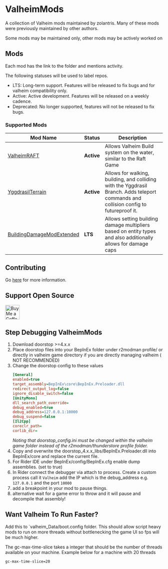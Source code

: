 # ValheimMods

A collection of Valheim mods maintained by zolantris. Many of these mods were
previously maintained by other authors.

Some mods may be maintained only, other mods may be actively worked on

## Mods

Each mod has the link to the folder and mentions activity.

The following statuses will be used to label repos.

- LTS: Long-term support. Features will be released to fix bugs and for valheim
  compatibility only.
- Active: Active development. Features will be released on a weekly cadence.
- Deprecated: No longer supported, features will not be released to fix bugs.

### Supported Mods

| Mod Name                                                   | Status     | Description                                                                                                   | 
|------------------------------------------------------------|------------|---------------------------------------------------------------------------------------------------------------|
| [ValheimRAFT][ValheimRAFT_Dir]                             | **Active** | Allows Valheim Build system on the water, similar to the Raft Game                                            |
| [YggdrasilTerrain][YggdrassilTerrain_Dir]                             | **Active** | Allows for walking, building, and colliding with the Yggdrasil Branch. Adds teleport commands and collision config to futureproof it.                                           |
| [BuildingDamageModExtended][BuildingDamageModExtended_Dir] | **LTS**    | Allows setting building damage multipliers based on entity types and also additionally allows for damage caps |

## Contributing

Go [here](docs/CONTRIBUTING.md) for more information.

## Support Open Source

<a href='https://ko-fi.com/zolantris' target='_blank'><img height='35' style='border:0px;height:46px;' src='https://az743702.vo.msecnd.net/cdn/kofi3.png?v=0' border='0' alt='Buy Me a Coffee at ko-fi.com'></a>

## Step Debugging ValheimMods

1. Download doorstop >=4.x.x
2. Place doorstop files into your BepInEx folder under r2modman profile/<name>
   or directly in valheim game directory if you are directly managing valheim (
   NOT RECOMMENDED)
3. Change the doorstop config to these values
    ```ini
    [General]
    enabled=true
    target_assembly=BepInEx\core\BepInEx.Preloader.dll
    redirect_output_log=false
    ignore_disable_switch=false
    [UnityMono]
    dll_search_path_override=
    debug_enabled=true
    debug_address=127.0.0.1:10000
    debug_suspend=false
    [Il2Cpp]
    coreclr_path=
    corlib_dir=
    ```
   _Noting that doorstop_config.ini must be changed within the valheim game
   folder
   instead of the r2modman/thunderstore profile folder._
4. Copy and overwrite the doorstop_4.x.x_libs/BepInEx.Preloader.dll into
   BepInEx/core and replace the current file.
5. For Rider IDE under BepInEx/config/BepInEx.cfg enable dump assemblies. (set
   to true)
6. In Rider connect the debugger via attach to process. Create a custom process
   call it `Valheim` add the IP which is the debug_address e.g. `127.0.0.1` and
   the port `10000`
7. add a breakpoint in your mod to pause things.
8. alternative wait for a game error to throw and it will pause and decompile
   that assembly!

## Want Valheim To Run Faster?

Add this to `valheim_Data/boot.config folder. This should allow script heavy
mods to run on more threads without bottlenecking the game UI so fps will be
much higher.

The gc-max-time-slice takes a integer that should be the number of threads
available on your machine. Example below for a machine with 20 threads

```
gc-max-time-slice=20
```

[ValheimRAFT_Dir]: src/ValheimRAFT
[YggdrassilTerrain_Dir]: src/YggdrasilTerrain

[BuildingDamageModExtended_Dir]: src/ValheimRAFT
